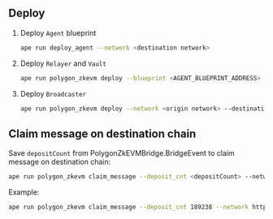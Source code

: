 ## Deploy
1. Deploy `Agent` blueprint

   ```bash
   ape run deploy_agent --network <destination network>
   ```

2. Deploy `Relayer` and `Vault`

   ```bash
   ape run polygon_zkevm deploy --blueprint <AGENT_BLUEPRINT_ADDRESS> --network <destination network>
   ```

3. Deploy `Broadcaster`

   ```bash
   ape run polygon_zkevm deploy --network <origin network> --destination_chain_id <destination network chain ID>
   ```

## Claim message on destination chain
Save `depositCount` from PolygonZkEVMBridge.BridgeEvent to claim message on destination chain:
```bash
ape run polygon_zkevm claim_message --deposit_cnt <depositCount> --network <network>
```

Example:
```bash
ape run polygon_zkevm claim_message --deposit_cnt 189238 --network https://rpc.xlayer.tech 
```

